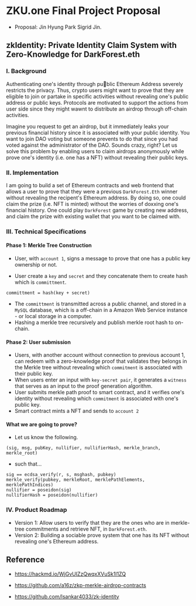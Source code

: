 # ZKU.one Final Project Proposal

* Proposal: Jin Hyung Park Sigrid Jin.

## zkIdentity: Private Identity Claim System with Zero-Knowledge for DarkForest.eth

### I. Background

Authenticating one's identity through public Ethereum Address severely restricts the privacy. Thus, crypto users might want to prove that they are eligible to join or partake in specific activities without revealing one's public address or public keys. Protocols are motivated to support the actions from user side since they might wawnt to distribute an airdrop through off-chain activities. 

Imagine you request to get an airdrop, but it immediately leaks your previous financial history since it is associated with your public identity. You want to join DAO voting but someone prevents to do that since you had voted against the administrator of the DAO. Sounds crazy, right? Let us solve this problem by enabling users to claim airdrops anonymously while prove one's identity (i.e. one has a NFT) without revealing their public keys.

### II. Implementation

I am going to build a set of Ethereum contracts and web frontend that allows a user to prove that they were a previous `DarkForest.Eth` winner without revealing the recipent's Ethereum address. By doing so, one could claim the prize (i.e. NFT is minted) without the worries of doxxing one's financial history. One could play `DarkForest` game by creating new address, and claim the prize with existing wallet that you want to be claimed with.

### III. Technical Specifications

#### Phase 1: Merkle Tree Construction

* User, with `account 1`, signs a message to prove that one has a public key ownership or not.

* User create a `key` and `secret` and they concatenate them to create hash which is `committment`.

```
committment = hash(key + secret)
```

* The `committment` is transmitted across a public channel, and stored in a `MySQL` database, which is a off-chain in a Amazon Web Service instance - or local storage in a computer.
* Hashing a merkle tree recursively and publish merkle root hash to on-chain.

#### Phase 2: User submission

* Users, with another account without connection to previous account 1, can redeem with a zero-knowledge proof that validates they belongs in the Merkle tree without revealing which `commitment` is associated with their public key.
* When users enter an input with `key-secret pair`, it generates a `witness` that serves as an input to the proof generation algorithm.
* User submits merkle path proof to smart contract, and it verifies one's identity without revealing which `commitment` is associated with one's public key.
* Smart contract mints a NFT and sends to `account 2`

#### What we are going to prove?
* Let us know the following.
```
(sig, msg, pubKey, nullifier, nullifierHash, merkle_branch, merkle_root)
```
* such that...
```
sig == ecdsa_verify(r, s, msghash, pubkey)
merkle_verify(pubkey, merkleRoot, merklePathElements, merklePathIndices)
nullifier = poseidon(sig)
nullifierHash = poseidon(nullifier)
```

### IV. Product Roadmap

* Version 1: Allow users to verify that they are the ones who are in merkle-tree commitments and retrieve NFT, in `DarkForest.eth`.
* Version 2: Building a sociable prove system that one has its NFT without revealing one's Ethereum address.

## Reference

* https://hackmd.io/WjGvUIZzQwqxXVuSk1l1ZQ

* https://github.com/a16z/zkp-merkle-airdrop-contracts
* https://github.com/lsankar4033/zk-identity